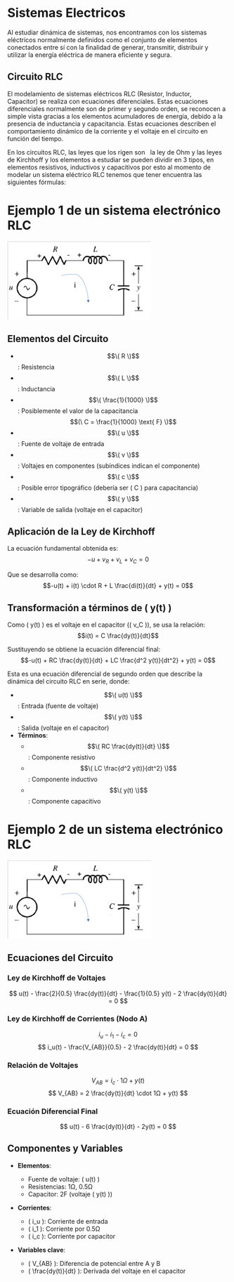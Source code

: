 # Sistemas Electricos
Al estudiar dinámica de sistemas, nos encontramos con los sistemas eléctricos normalmente definidos como el conjunto de elementos conectados entre sí con la finalidad de generar, transmitir, distribuir y utilizar la energía eléctrica de manera eficiente y segura.
## Circuito RLC
El modelamiento de sistemas eléctricos RLC (Resistor, Inductor, Capacitor) se realiza con ecuaciones diferenciales. Estas ecuaciones diferenciales normalmente son de primer y segundo orden, se reconocen a simple vista gracias a los elementos acumuladores de energía, debido a la presencia de inductancia y capacitancia. Estas ecuaciones describen el comportamiento dinámico de la corriente y el voltaje en el circuito en función del tiempo.

En los circuitos RLC, las leyes que los rigen son   la ley de Ohm y las leyes de Kirchhoff y los elementos a estudiar se pueden dividir en 3 tipos, en elementos resistivos, inductivos y capacitivos por esto al momento de modelar un sistema eléctrico RLC tenemos que tener encuentra las siguientes fórmulas: 

# Ejemplo 1 de un sistema electrónico RLC
![](7.jpg)
## Elementos del Circuito
- $$\( R \)$$: Resistencia  
- $$\( L \)$$: Inductancia  
- $$\( \frac{1}{1000} \)$$: Posiblemente el valor de la capacitancia $$(\ C = \frac{1}{1000} \text{ F} \)$$  
- $$\( u \)$$: Fuente de voltaje de entrada  
- $$\( v \)$$: Voltajes en componentes (subíndices indican el componente)  
- $$\( c \)$$: Posible error tipográfico (debería ser \( C \) para capacitancia)  
- $$\( y \)$$: Variable de salida (voltaje en el capacitor)  
 
## Aplicación de la Ley de Kirchhoff

La ecuación fundamental obtenida es:  
$$-u + v_R + v_L + v_C = 0$$  

Que se desarrolla como:  
$$-u(t) + i(t) \cdot R + L \frac{di(t)}{dt} + y(t) = 0$$  

## Transformación a términos de \( y(t) \)

Como \( y(t) \) es el voltaje en el capacitor (\( v_C \)), se usa la relación:  
$$i(t) = C \frac{dy(t)}{dt}$$  

Sustituyendo se obtiene la ecuación diferencial final:  
$$-u(t) + RC \frac{dy(t)}{dt} + LC \frac{d^2 y(t)}{dt^2} + y(t) = 0$$  

Esta es una ecuación diferencial de segundo orden que describe la dinámica del circuito RLC en serie, donde:  
- $$\( u(t) \)$$: Entrada (fuente de voltaje)  
- $$\( y(t) \)$$: Salida (voltaje en el capacitor)  
- **Términos**:  
  - $$\( RC \frac{dy(t)}{dt} \)$$: Componente resistivo  
  - $$\( LC \frac{d^2 y(t)}{dt^2} \)$$: Componente inductivo  
  - $$\( y(t) \)$$: Componente capacitivo

# Ejemplo 2 de un sistema electrónico RLC
 ![](7.jpg)
## Ecuaciones del Circuito

### Ley de Kirchhoff de Voltajes
$$ u(t) - \frac{2}{0.5} \frac{dy(t)}{dt} - \frac{1}{0.5} y(t) - 2 \frac{dy(t)}{dt} = 0 $$

### Ley de Kirchhoff de Corrientes (Nodo A)
$$ i_u - i_1 - i_c = 0 $$
$$ i_u(t) - \frac{V_{AB}}{0.5} - 2 \frac{dy(t)}{dt} = 0 $$

### Relación de Voltajes
$$ V_{AB} = i_c \cdot 1Ω + y(t) $$
$$ V_{AB} = 2 \frac{dy(t)}{dt} \cdot 1Ω + y(t) $$

### Ecuación Diferencial Final
$$ u(t) - 6 \frac{dy(t)}{dt} - 2y(t) = 0 $$

## Componentes y Variables
- **Elementos**:
  - Fuente de voltaje: \( u(t) \)
  - Resistencias: 1Ω, 0.5Ω
  - Capacitor: 2F (voltaje \( y(t) \))
  
- **Corrientes**:
  - \( i_u \): Corriente de entrada
  - \( i_1 \): Corriente por 0.5Ω
  - \( i_c \): Corriente por capacitor

- **Variables clave**:
  - \( V_{AB} \): Diferencia de potencial entre A y B
  - \( \frac{dy(t)}{dt} \): Derivada del voltaje en el capacitor
